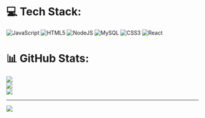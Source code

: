 
# 💻 Tech Stack:
![JavaScript](https://img.shields.io/badge/javascript-%23323330.svg?style=for-the-badge&logo=javascript&logoColor=%23F7DF1E) ![HTML5](https://img.shields.io/badge/html5-%23E34F26.svg?style=for-the-badge&logo=html5&logoColor=white) ![NodeJS](https://img.shields.io/badge/node.js-6DA55F?style=for-the-badge&logo=node.js&logoColor=white) ![MySQL](https://img.shields.io/badge/mysql-4479A1.svg?style=for-the-badge&logo=mysql&logoColor=white) ![CSS3](https://img.shields.io/badge/css3-%231572B6.svg?style=for-the-badge&logo=css3&logoColor=white) ![React](https://img.shields.io/badge/react-%2320232a.svg?style=for-the-badge&logo=react&logoColor=%2361DAFB)
# 📊 GitHub Stats:
![](https://github-readme-stats.vercel.app/api?username=vvardhanreddy3&theme=dark&hide_border=false&include_all_commits=false&count_private=false)<br/>
![](https://github-readme-streak-stats.herokuapp.com/?user=vvardhanreddy3&theme=dark&hide_border=false)<br/>
![](https://github-readme-stats.vercel.app/api/top-langs/?username=vvardhanreddy3&theme=dark&hide_border=false&include_all_commits=false&count_private=false&layout=compact)

---
[![](https://visitcount.itsvg.in/api?id=vvardhanreddy3&icon=0&color=0)](https://visitcount.itsvg.in)

<!-- Proudly created with GPRM ( https://gprm.itsvg.in ) -->
